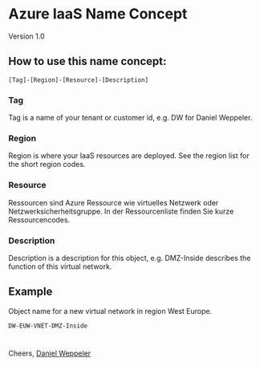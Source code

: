 # Azure IaaS Name Concept

Version 1.0

## How to use this name concept:

```
[Tag]-[Region]-[Resource]-[Description]
```

### Tag

Tag is a name of your tenant or customer id, e.g. DW for Daniel Weppeler.

### Region

Region is where your IaaS resources are deployed. See the region list for the short region codes.

### Resource

Ressourcen sind Azure Ressource wie virtuelles Netzwerk oder Netzwerksicherheitsgruppe. In der Ressourcenliste finden Sie kurze Ressourcencodes.

### Description

Description is a description for this object, e.g. DMZ-Inside describes the function of this virtual network. 


## Example

Object name for a new virtual network in region West Europe.

```
DW-EUW-VNET-DMZ-Inside
```

# 

Cheers,
[Daniel Weppeler](https://twitter.com/_danielwep/)




